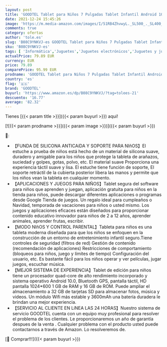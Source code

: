 ```yaml
---
layout: post
title: 'GOODTEL Tablet para Niños 7 Pulgadas Tablet Infantil Android 10.0 Quad-Core Processor  16GB ROM  HD Pantalla1024*600 Doble Camera 0.3MP+2MP  3G WiFi GPS Certificación Google Juegos Educativos-Rosado'
date: 2021-12-24 15:45:26
image: 'https://m.media-amazon.com/images/I/51RB4ZhvwyL._SL500_._SL400_.jpg'
comments: true
category: ofertas
author: 'tole.es'
slug: 'B08C9YNKVJ-es GOODTEL Tablet para Niños 7 Pulgadas Tablet Infantil...'
sku: 'B08C9YNKVJ-es'
tags: [ 'Informática','Juguetes','Juguetes electrónicos','Juguetes y juegos','Tablets','Tablets para niños','Tablets y accesorios para niños','android','goodtel', ]
actualPrice: 79.89 EUR
currency: EUR
price: 79.89
comparePrice: 95.99 EUR
prodname: 'GOODTEL Tablet para Niños 7 Pulgadas Tablet Infantil Android 10.0 Quad-Core Processor  16GB ROM  HD Pantalla1024*600 Doble Camera 0.3MP+2MP  3G WiFi GPS Certificación Google Juegos Educativos-Rosado'
country: 'es'
flag: '🇪🇸'
brand: 'GOODTEL'
buyurl: 'https://www.amazon.es/dp/B08C9YNKVJ/?tag=tolees-21'
descuento: '16.77'
average: '82.32'
---
```


Tienes [{{< param title >}}]({{< param buyurl >}}) aqui!

[![{{< param prodname >}}]({{< param image >}})]({{< param buyurl >}})

🔎:

- 【FUNDA DE SILICONA ANTICAíDA Y SOPORTE PARA NIñOS】El estuche a prueba de niños está hecho de un material de silicona suave, duradero y amigable para los niños que protege la tableta de arañazos, suciedad y golpes, gotas, polvo, etc. El material suave Proporciona una experiencia táctil suave y lisa. El estuche tiene función de soporte, El soporte retráctil de la cubierta posterior libera las manos y permite que los niños vean la tableta en cualquier momento.
- 【APLICACIONES Y JUEGOS PARA NIÑOS】Tablet segura del software para niños que aprenden y juegan, aplicación gratuita para niños en la tienda para niños, puede descargar diferentes aplicaciones o programas desde Google Tienda de juegos. Un regalo ideal para cumpleaños o Navidad, temporada de vacaciones para niños o usted mismo. Los juegos y aplicaciones eficaces están diseñados para proporcionar contenido educativo innovador para niños de 2 a 12 años, aprender animales, aprender frutas, escribir.
- 【MODO NIñOS Y CONTROL PARENTAL】Tableta para niños es una tableta moderna diseñada para que los niños se enfoquen en la construcción de un entorno de entretenimiento infantil seguro.Tiene controles de seguridad (filtros de red) Gestión de contenido (recomendación de aplicaciones) Restricciones de comportamiento (bloqueos para niños, juego y límites de tiempo) Configuración del usuario, etc. Es bastante fácil para los niños operar y ver películas, jugar juegos, escuchar música.
- 【MEJOR SISTEMA DE EXPERIENCIA】Tablet de edición para niños tiene un procesador quad-core de alto rendimiento incorporado y sistema operativo Android 10.0, Bluetooth GPS, pantalla táctil, HD pantalla 1024*600 1 GB de RAM y 16 GB de ROM. Puede ampliar el almacenamiento a 32 GB de tarjetas SD para almacenar fotos, música y videos. Un módulo Wifi más estable y 3600mAh una batería duradera le brindan una mejor experiencia.
- 【SERVICIO AL CLIENTE EN LíNEA LAS 24 HORAS】Nuestro sistema de servicio GOODTEL cuenta con un equipo muy profesional para resolver el problema de los clientes. Le proporcionaremos un año de garantía despues de la venta . Cualquier problema con el producto usted puede contactarnos a través de Amazon. Lo resolveremos de.

[🛒 Comprar!!!]({{< param buyurl >}})
